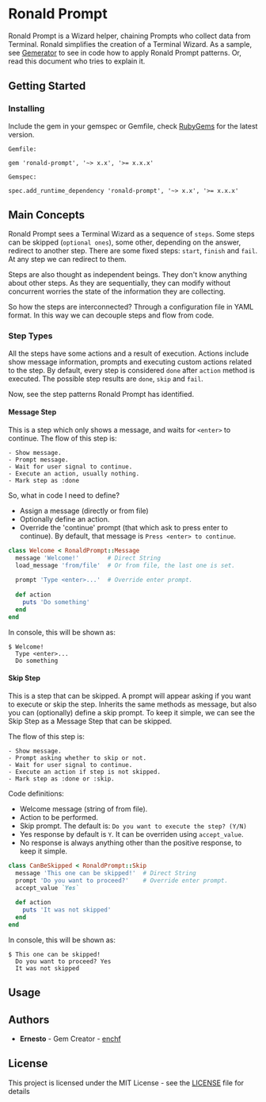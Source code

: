 # Ronald Prompt

Ronald Prompt is a Wizard helper, chaining Prompts who collect data from Terminal. 
Ronald simplifies the creation of a Terminal Wizard.
As a sample, see [Gemerator](https://github.com/enchf/gemerator) to see in code how to apply Ronald Prompt patterns.
Or, read this document who tries to explain it. 

## Getting Started

### Installing

Include the gem in your gemspec or Gemfile, check [RubyGems](http://rubygems.org/) for the latest version.

```
Gemfile:

gem 'ronald-prompt', '~> x.x', '>= x.x.x'

Gemspec:

spec.add_runtime_dependency 'ronald-prompt', '~> x.x', '>= x.x.x'
```

## Main Concepts

Ronald Prompt sees a Terminal Wizard as a sequence of `steps`.
Some steps can be skipped (`optional ones`), some other, depending on the answer, redirect to another step.
There are some fixed steps: `start`, `finish` and `fail`. At any step we can redirect to them.

Steps are also thought as independent beings. They don't know anything about other steps.
As they are sequentially, they can modify without concurrent worries the state of the information they are collecting.

So how the steps are interconnected? Through a configuration file in YAML format.
In this way we can decouple steps and flow from code.

### Step Types

All the steps have some actions and a result of execution.
Actions include show message information, prompts and executing custom actions related to the step.
By default, every step is considered `done` after `action` method is executed.
The possible step results are `done`, `skip` and `fail`.

Now, see the step patterns Ronald Prompt has identified.

#### Message Step

This is a step which only shows a message, and waits for `<enter>` to continue.
The flow of this step is:

```
- Show message.
- Prompt message.
- Wait for user signal to continue.
- Execute an action, usually nothing.
- Mark step as :done 
``` 

So, what in code I need to define?

* Assign a message (directly or from file)
* Optionally define an action.
* Override the 'continue' prompt (that which ask to press enter to continue).
By default, that message is `Press <enter> to continue`.

```ruby
class Welcome < RonaldPrompt::Message
  message 'Welcome!'        # Direct String
  load_message 'from/file'  # Or from file, the last one is set.
  
  prompt 'Type <enter>...'  # Override enter prompt.
  
  def action
    puts 'Do something'
  end
end
```

In console, this will be shown as:

```
$ Welcome! 
  Type <enter>...
  Do something
```

#### Skip Step

This is a step that can be skipped. A prompt will appear asking if you want to execute or skip the step.
Inherits the same methods as message, but also you can (optionally) define a skip prompt.
To keep it simple, we can see the Skip Step as a Message Step that can be skipped.

The flow of this step is:

```
- Show message.
- Prompt asking whether to skip or not. 
- Wait for user signal to continue.
- Execute an action if step is not skipped.
- Mark step as :done or :skip.
``` 

Code definitions:

* Welcome message (string of from file).
* Action to be performed.
* Skip prompt. The default is: `Do you want to execute the step? (Y/N)`
* Yes response by default is `Y`. It can be overriden using `accept_value`.
* No response is always anything other than the positive response, to keep it simple.

```ruby
class CanBeSkipped < RonaldPrompt::Skip
  message 'This one can be skipped!'  # Direct String
  prompt 'Do you want to proceed?'    # Override enter prompt.
  accept_value `Yes`
  
  def action
    puts 'It was not skipped'
  end
end
```

In console, this will be shown as:

```
$ This one can be skipped! 
  Do you want to proceed? Yes
  It was not skipped
```

## Usage

## Authors

* **Ernesto** - Gem Creator - [enchf](https://github.com/enchf)

## License

This project is licensed under the MIT License - see the [LICENSE](LICENSE) file for details
